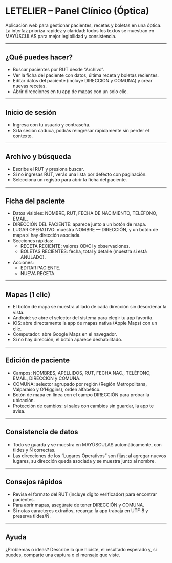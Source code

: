 # LETELIER – Panel Clínico (Óptica)

Aplicación web para gestionar pacientes, recetas y boletas en una óptica. La interfaz prioriza rapidez y claridad: todos los textos se muestran en MAYÚSCULAS para mejor legibilidad y consistencia.

---

## ¿Qué puedes hacer?

- Buscar pacientes por RUT desde “Archivo”.
- Ver la ficha del paciente con datos, última receta y boletas recientes.
- Editar datos del paciente (incluye DIRECCIÓN y COMUNA) y crear nuevas recetas.
- Abrir direcciones en tu app de mapas con un solo clic.

---

## Inicio de sesión

- Ingresa con tu usuario y contraseña.
- Si la sesión caduca, podrás reingresar rápidamente sin perder el contexto.

---

## Archivo y búsqueda

- Escribe el RUT y presiona buscar.
- Si no ingresas RUT, verás una lista por defecto con paginación.
- Selecciona un registro para abrir la ficha del paciente.

---

## Ficha del paciente

- Datos visibles: NOMBRE, RUT, FECHA DE NACIMIENTO, TELÉFONO, EMAIL.
- DIRECCIÓN DEL PACIENTE: aparece junto a un botón de mapa.
- LUGAR OPERATIVO: muestra NOMBRE — DIRECCIÓN, y un botón de mapa si hay dirección asociada.
- Secciones rápidas:
  - RECETA RECIENTE: valores OD/OI y observaciones.
  - BOLETAS RECIENTES: fecha, total y detalle (muestra si está ANULADO).
- Acciones:
  - EDITAR PACIENTE.
  - NUEVA RECETA.

---

## Mapas (1 clic)

- El botón de mapa se muestra al lado de cada dirección sin desordenar la vista.
- Android: se abre el selector del sistema para elegir tu app favorita.
- iOS: abre directamente la app de mapas nativa (Apple Maps) con un clic.
- Computador: abre Google Maps en el navegador.
- Si no hay dirección, el botón aparece deshabilitado.

---

## Edición de paciente

- Campos: NOMBRES, APELLIDOS, RUT, FECHA NAC., TELÉFONO, EMAIL, DIRECCIÓN y COMUNA.
- COMUNA: selector agrupado por región (Región Metropolitana, Valparaíso y O’Higgins), orden alfabético.
- Botón de mapa en línea con el campo DIRECCIÓN para probar la ubicación.
- Protección de cambios: si sales con cambios sin guardar, la app te avisa.

---

## Consistencia de datos

- Todo se guarda y se muestra en MAYÚSCULAS automáticamente, con tildes y Ñ correctas.
- Las direcciones de los “Lugares Operativos” son fijas; al agregar nuevos lugares, su dirección queda asociada y se muestra junto al nombre.

---

## Consejos rápidos

- Revisa el formato del RUT (incluye dígito verificador) para encontrar pacientes.
- Para abrir mapas, asegúrate de tener DIRECCIÓN y COMUNA.
- Si notas caracteres extraños, recarga: la app trabaja en UTF‑8 y preserva tildes/Ñ.

---

## Ayuda

¿Problemas o ideas? Describe lo que hiciste, el resultado esperado y, si puedes, comparte una captura o el mensaje que viste.


